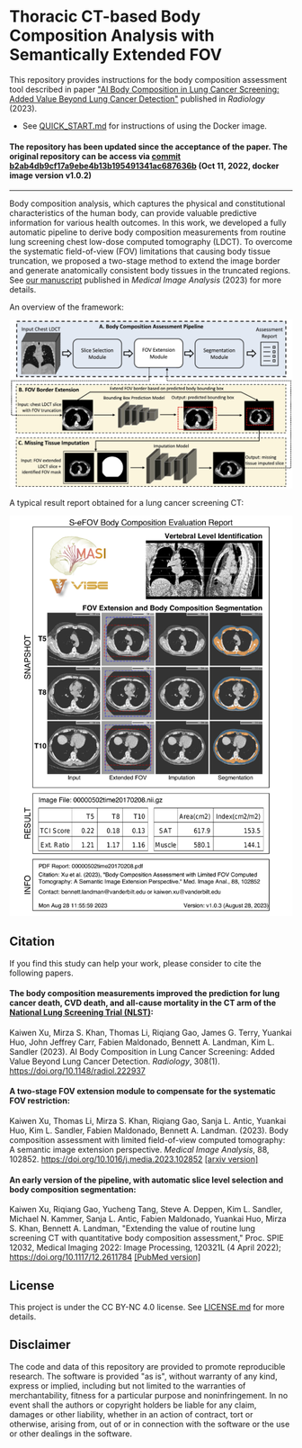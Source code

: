 # Thoracic CT-based Body Composition Analysis with Semantically Extended FOV

This repository provides instructions for the body composition assessment tool described in paper 
["AI Body Composition in Lung Cancer Screening: Added Value Beyond Lung Cancer Detection"](https://pubs.rsna.org/doi/10.1148/radiol.222937) 
published in *Radiology* (2023).

+ See [QUICK_START.md](https://github.com/MASILab/S-EFOV/blob/master/QUICK_START.md) for instructions of 
  using the Docker image.

#### The repository has been updated since the acceptance of the paper. The original repository can be access via [commit b2ab4db9cf17a9ebe4b13b195491341ac687636b](https://github.com/MASILab/S-EFOV/tree/b2ab4db9cf17a9ebe4b13b195491341ac687636b) (Oct 11, 2022, docker image version v1.0.2)
---

Body composition analysis, which captures the physical and
constitutional characteristics of the human body, can provide valuable
predictive information for various health
outcomes. In this work, we developed a fully automatic pipeline to derive body composition measurements from 
routine lung screening chest low-dose computed tomography (LDCT). To overcome the systematic
field-of-view (FOV) limitations that causing body tissue truncation, we proposed a two-stage method to 
extend the image border and generate anatomically consistent body tissues in the truncated regions. 
See [our manuscript](https://www.sciencedirect.com/science/article/abs/pii/S1361841523001123?via%3Dihub) 
published in *Medical Image Analysis* (2023) for more details.

An overview of the framework:

<img src="https://github.com/MASILab/S-EFOV/blob/master/materials/fig-method-overall-workflow.jpg" width="600px"/>

A typical result report obtained for a lung cancer screening CT:

<img src="https://github.com/MASILab/S-EFOV/blob/master/materials/report_example.png" width="600px"/>

## Citation

If you find this study can help your work, please consider to cite the following papers.

#### The body composition measurements improved the prediction for lung cancer death, CVD death, and all-cause mortality in the CT arm of the [National Lung Screening Trial (NLST)](https://www.cancer.gov/types/lung/research/nlst):

Kaiwen Xu, Mirza S. Khan, Thomas Li, Riqiang Gao, James G. Terry, Yuankai Huo, John Jeffrey Carr, Fabien Maldonado,
Bennett A. Landman, Kim L. Sandler (2023). AI Body Composition in Lung Cancer Screening: Added Value Beyond Lung 
Cancer Detection. *Radiology*, 308(1). https://doi.org/10.1148/radiol.222937

#### A two-stage FOV extension module to compensate for the systematic FOV restriction: 

Kaiwen Xu, Thomas Li, Mirza S. Khan, Riqiang Gao, Sanja L. Antic, Yuankai Huo, 
Kim L. Sandler, Fabien Maldonado, Bennett A. Landman. (2023). 
Body composition assessment with limited field-of-view computed tomography: A semantic image extension perspective.
*Medical Image Analysis*, 88, 102852. https://doi.org/10.1016/j.media.2023.102852
[[arxiv version]](https://arxiv.org/abs/2207.06551)

#### An early version of the pipeline, with automatic slice level selection and body composition segmentation:  

Kaiwen Xu, Riqiang Gao, Yucheng Tang, Steve A. Deppen, Kim L. Sandler, Michael N. Kammer, Sanja L. Antic, 
Fabien Maldonado, Yuankai Huo, Mirza S. Khan, Bennett A. Landman, "Extending the value of routine lung screening 
CT with quantitative body composition assessment," Proc. SPIE 12032, Medical Imaging 2022: Image Processing, 
120321L (4 April 2022); https://doi.org/10.1117/12.2611784 
[[PubMed version]](https://www.ncbi.nlm.nih.gov/pmc/articles/PMC9604426/)

## License

This project is under the CC BY-NC 4.0 license. See
[LICENSE.md](https://github.com/MASILab/S-EFOV/blob/master/LICENSE.md) for more details.

## Disclaimer

The code and data of this repository are provided to promote reproducible research. 
The software is provided "as is", without warranty of any kind,
express or implied, including but not limited to the warranties of merchantability, 
fitness for a particular purpose and noninfringement. 
In no event shall the authors or copyright holders be liable for any claim, damages or other liability, 
whether in an action of contract, tort or otherwise, arising from, 
out of or in connection with the software or the use or other dealings in the software.
